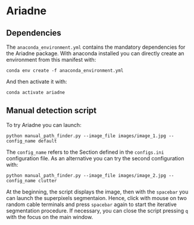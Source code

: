 # Ariadne

## Dependencies

The ```anaconda_environment.yml``` contains the mandatory dependencies for the Ariadne package. With anaconda installed you can directly create an environment from this manifest with:

```
conda env create -f anaconda_environment.yml
```

And then activate it with:

```
conda activate ariadne
```

## Manual detection script

To try Ariadne you can launch:

```
python manual_path_finder.py --image_file images/image_1.jpg --config_name default
```

The ```config_name``` refers to the Section defined in the ```configs.ini``` configuration file. As an alternative you can try
the second configuration with:

```
python manual_path_finder.py --image_file images/image_2.jpg --config_name clutter
```

At the beginning, the script displays the image, then with the ```spacebar``` you can launch the superpixels segmentaion. Hence, 
click with mouse on two random cable terminals and press ```spacebar``` again to start the iterative segmentation procedure. If necessary, you can close the script pressing ```q``` with the focus on the main window.
